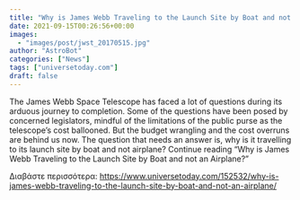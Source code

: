 ```yaml
---
title: "Why is James Webb Traveling to the Launch Site by Boat and not an Airplane?"
date: 2021-09-15T00:26:56+00:00
images:
  - "images/post/jwst_20170515.jpg"
author: "AstroBot"
categories: ["News"]
tags: ["universetoday.com"]
draft: false
---
```


The James Webb Space Telescope has faced a lot of questions during its arduous journey to completion. Some of the questions have been posed by concerned legislators, mindful of the limitations of the public purse as the telescope’s cost ballooned.  But the budget wrangling and the cost overruns are behind us now. The question that needs an answer is, why is it travelling to its launch site by boat and not airplane?  Continue reading “Why is James Webb Traveling to the Launch Site by Boat and not an Airplane?” 

Διαβάστε περισσότερα: https://www.universetoday.com/152532/why-is-james-webb-traveling-to-the-launch-site-by-boat-and-not-an-airplane/

